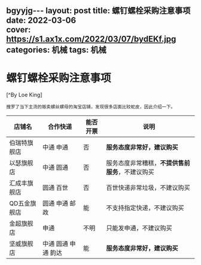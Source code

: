 bgyyjg---
layout: post
title: 螺钉螺栓采购注意事项
date: 2022-03-06  
cover: https://s1.ax1x.com/2022/03/07/bydEKf.jpg
categories: 机械
tags: 机械
---

# **螺钉螺栓采购注意事项**

[^By  Loe King] 

    搜罗了当下主流的贩卖螺丝螺母的淘宝店铺，发现很多店面比较蛇皮，因此介绍一下。



|  店铺名 | 合作快递 | 能否开票  | 说明  |
|  ----   | ----  | ----  |----  |
| 伯瑞特旗舰店 | 中通 申通           | 否 | **服务态度非常好，建议购买**  |
| 以瑟旗舰店   | 中通 圆通           | 否 | 服务态度非常糟糕，**不提供售前服务**，不建议购买 |
| 汇成丰旗舰店 | 圆通 百世           | 否 | 百世快递非常垃圾，不建议购买|
| QD五金旗舰店 | 圆通 申通 邮政      | 能 | 不支持指定快递，不建议购买 |
| 金超旗舰店   | 申通               | 不明 | 只能发申通，不建议购买 |
| 坚威旗舰店   | 中通 圆通 申通 韵达 | 能  | **服务态度非常好，建议购买** |



